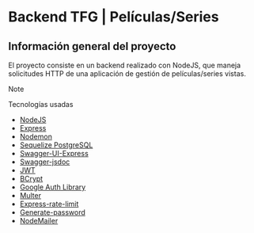 # Backend TFG | Películas/Series
## Información general del proyecto
El proyecto consiste en un backend realizado con NodeJS, que maneja solicitudes HTTP de una aplicación de gestión de películas/series vistas.

> [!NOTE]
> Tecnologías usadas
> * [NodeJS](https://nodejs.org/es)
> * [Express](https://www.npmjs.com/package/express)
> * [Nodemon](https://www.npmjs.com/package/nodemon)
> * [Sequelize PostgreSQL](https://sequelize.org/)
> * [Swagger-UI-Express](https://github.com/scottie1984/swagger-ui-express)
> * [Swagger-jsdoc](https://www.npmjs.com/package/swagger-jsdoc)
> * [JWT](https://www.npmjs.com/package/jsonwebtoken)
> * [BCrypt](https://www.npmjs.com/package/bcrypt)
> * [Google Auth Library](https://www.npmjs.com/package/google-auth-library)
> * [Multer](https://www.npmjs.com/package/multer)
> * [Express-rate-limit](https://www.npmjs.com/package/express-rate-limit)
> * [Generate-password](https://www.npmjs.com/package/generate-password)
> * [NodeMailer](https://www.npmjs.com/package/nodemailer)